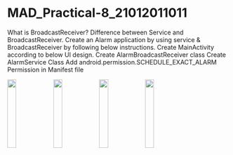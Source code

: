 # MAD_Practical-8_21012011011

What is BroadcastReceiver? Difference between Service and BroadcastReceiver. Create an Alarm application by using service & BroadcastReceiver by following below instructions.
Create MainActivity according to below UI design.
Create AlarmBroadcastReceiver class
Create AlarmService Class
Add android.permission.SCHEDULE_EXACT_ALARM Permission in Manifest file

<img src="https://github.com/Diya-Chauhan/MAD_Practical-8_21012011011/assets/98373841/eba7947e-8acb-4f88-a10a-4ed5d13cca8f" width="20%" height="20%">

<img src="https://github.com/Diya-Chauhan/MAD_Practical-8_21012011011/assets/98373841/2b336d1e-f635-411b-9391-1fbdd8140f7e" width="20%" height="20%">

<img src="https://github.com/Diya-Chauhan/MAD_Practical-8_21012011011/assets/98373841/2eea5789-0c3f-43e7-8403-8be993e40ef4" width="20%" height="20%">

<img src="https://github.com/Diya-Chauhan/MAD_Practical-8_21012011011/assets/98373841/cb4e1453-2b82-4217-8c07-8ff2349725a5" width="20%" height="20%">
